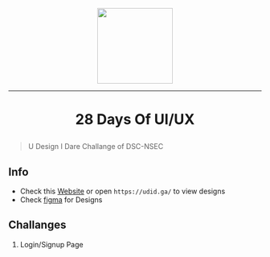 <p align=center>
<image src = "./assets/splash.png" width = 150 >
</p>

- - -

# <p align=center> 28 Days Of UI/UX </p>
> U Design I Dare Challange of DSC-NSEC

## Info

- Check this [Website](https://udid.ga/) or open `https://udid.ga/` to view designs
- Check [figma](./figma/)  for Designs 

## Challanges

1. Login/Signup Page


